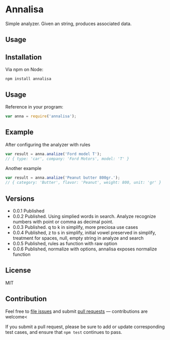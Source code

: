 # Annalisa

Simple analyzer. Given an string, produces associated data.

## Usage

## Installation

Via npm on Node:

```
npm install annalisa
```

## Usage

Reference in your program:

```js
var anna = require('annalisa');
```

## Example

After configuring the analyzer with rules
```js
var result = anna.analize('Ford model T');
// { type: 'car', company: 'Ford Motors', model: 'T' }
```

Another example
```js
var result = anna.analize('Peanut butter 800gr.');
// { category: 'Butter', flavor: 'Peanut', weight: 800, unit: 'gr' }
```

## Versions

- 0.0.1 Published
- 0.0.2 Published. Using simplied words in search. Analyze recognize numbers with point or comma as decimal point.
- 0.0.3 Published. q to k in simplify, more preciosa use cases
- 0.0.4 Published, z to s in simplify, initial vowel preserved in simplify, treatment for spaces, null, empty string
in analyze and search
- 0.0.5 Published, rules as function with raw option
- 0.0.6 Published, normalize with options, annalisa exposes normalize function

## License

MIT

## Contribution

Feel free to [file issues](https://github.com/ajlopez/Annalisa) and submit
[pull requests](https://github.com/ajlopez/Annalisa/pulls) — contributions are
welcome<

If you submit a pull request, please be sure to add or update corresponding
test cases, and ensure that `npm test` continues to pass.

